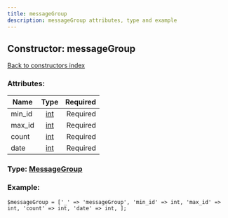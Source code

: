```yaml
---
title: messageGroup
description: messageGroup attributes, type and example
---
```

## Constructor: messageGroup  
[Back to constructors index](index.md)



### Attributes:

| Name     |    Type       | Required |
|----------|:-------------:|---------:|
|min\_id|[int](../types/int.md) | Required|
|max\_id|[int](../types/int.md) | Required|
|count|[int](../types/int.md) | Required|
|date|[int](../types/int.md) | Required|



### Type: [MessageGroup](../types/MessageGroup.md)


### Example:

```
$messageGroup = ['_' => 'messageGroup', 'min_id' => int, 'max_id' => int, 'count' => int, 'date' => int, ];
```